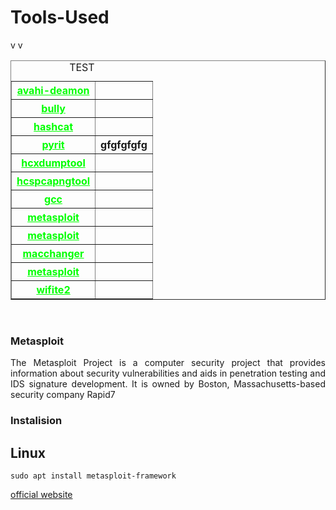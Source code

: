 # Tools-Used 



<table BORDER=1 >
<CAPTION align="left"> TEST </CAPTION>

<TR>
<TH > <a  style=color:#00ff00  href=#avahi-deamon>avahi-deamon</TH>
<TH> </TH>
</TR>
<TR>
<TH > <a  style=color:#00ff00  href=#metasploit>bully</TH>
<TH> </TH>
</TR>
<TR>
<TH > <a  style=color:#00ff00  href=#metasploit>hashcat</TH>
<TH> </TH>
</TR>
<TR>
<TH > <a  style=color:#00ff00  href=#metasploit>pyrit</TH>
<TH>gfgfgfgfg </TH>
</TR>
<TR>
<TH > <a  style=color:#00ff00  href=#metasploit>hcxdumptool</TH>
<TH> </TH>
</TR>
<TR>
<TH > <a  style=color:#00ff00  href=#metasploit>hcspcapngtool</TH>
<TH> </TH>
</TR>
v
<TR>
<TH > <a  style=color:#00ff00  href=#metasploit>gcc</TH>
<TH> </TH>
</TR>
<TR>
<TH > <a  style=color:#00ff00  href=#metasploit>metasploit</TH>
<TH> </TH>
</TR>
<TR>
<TH style=color:#00ff00 > <a  style=color:#00ff00  href=#metasploit>metasploit</TH>
<TH> </TH>
</TR>
<TR>
<TH > <a  style=color:#00ff00  href=#metasploit>macchanger</TH>
<TH> </TH>
</TR>
<TR>
<TH > <a  style=color:#00ff00  href=#metasploit>metasploit</TH>
<TH> </TH>
</TR>
v
<TR>
<TH > <a  style=color:#00ff00  href=#metasploit>wifite2</TH>
<TH> </TH>
</TR>

</table>



</br>

### Metasploit
<!-- source = Wikipedia--> 
<p align=justify>
    The Metasploit Project is a computer security project that provides information about security vulnerabilities and aids in penetration testing and IDS signature development. It is owned by Boston, Massachusetts-based security company Rapid7
    </p>
    
### Instalision

## Linux
```
sudo apt install metasploit-framework

```

[official website](https://www.metasploit.com)

